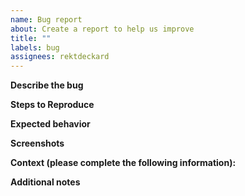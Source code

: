 ```yaml
---
name: Bug report
about: Create a report to help us improve
title: ""
labels: bug
assignees: rektdeckard
---
```


<!-- BEFORE YOU REPORT -->
<!-- 1. Search for existing issues! If the issue has already been reported, add a 👍 or a comment to help show your interest. -->
<!-- 2. If your issue pertains to a specific library, please leave it on the relevant repository! -->

**Describe the bug**

<!-- A clear and concise description of what the bug is. -->

**Steps to Reproduce**

<!-- Steps to reproduce the behavior. -->

**Expected behavior**

<!-- A clear and concise description of what you expected to happen. -->

**Screenshots**

<!-- If applicable, add screenshots to help explain your problem. -->

**Context (please complete the following information):**

<!--
- OS: [e.g. Windows 10]
- Browser/Environment [e.g. chrome, safari, node]
- Library [e.g. @phosphor-icons/react]
- Version [e.g. 2.1.1]
-->

**Additional notes**

<!-- Add any other context about the problem here. -->
